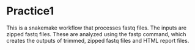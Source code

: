 # Practice1
This is a snakemake workflow that processes fastq files. The inputs are zipped fastq files. These are analyzed using the fastp command, which creates the outputs of trimmed, zipped fastq files and HTML report files. 

